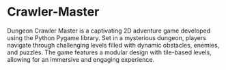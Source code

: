 # Crawler-Master
Dungeon Crawler Master is a captivating 2D adventure game developed using the Python Pygame library. Set in a mysterious dungeon, players navigate through challenging levels filled with dynamic obstacles, enemies, and puzzles. The game features a modular design with tile-based levels, allowing for an immersive and engaging experience.
